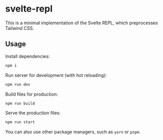 # svelte-repl

This is a minimal implementation of the Svelte REPL, which preprocesses Tailwind CSS.

## Usage

Install dependencies:

```sh
npm i
```

Run server for development (with hot reloading):

```sh
npm run dev
```

Build files for production:

```sh
npm run build
```

[//]: # "TODO: regarding the build configuration, it is messy and unorganized: you can't .gitignore the build files and the workers aren't even built! Maybe look into remaking it?"

Serve the production files:

```sh
npm run start
```

You can also use other package managers, such as `yarn` or `pnpm`.
